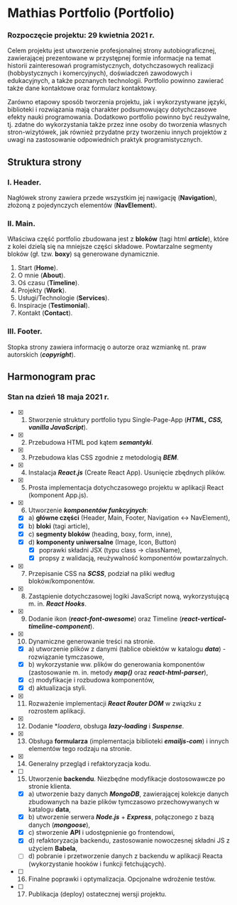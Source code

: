 # Mathias Portfolio (Portfolio)

### Rozpoczęcie projektu: 29 kwietnia 2021 r.

Celem projektu jest utworzenie profesjonalnej strony autobiograficznej, zawierającej prezentowane w przystępnej formie informacje na temat historii zainteresowań programistycznych, dotychczasowych realizacji (hobbystycznych i komercyjnych), doświadczeń zawodowych i edukacyjnych, a także poznanych technologii. Portfolio powinno zawierać także dane kontaktowe oraz formularz kontaktowy. 

Zarówno etapowy sposób tworzenia projektu, jak i wykorzystywane języki, biblioteki i rozwiązania mają charakter podsumowujący dotychczasowe efekty nauki programowania. Dodatkowo portfolio powinno być reużywalne, tj. zdatne do wykorzystania także przez inne osoby do tworzenia własnych stron-wizytówek, jak również przydatne przy tworzeniu innych projektów z uwagi na zastosowanie odpowiednich praktyk programistycznych.

## Struktura strony

### I. Header.
Nagłówek strony zawiera przede wszystkim jej nawigację (**Navigation**), złożoną z pojedynczych elementów (**NavElement**).

### II. Main.
Właściwa część portfolio zbudowana jest z **bloków** (tagi html ***article***), które z kolei dzielą się na mniejsze części składowe. Powtarzalne segmenty bloków (gł. tzw. **boxy**) są generowane dynamicznie.

 1. Start (**Home**).
 2. O mnie (**About**).
 3. Oś czasu (**Timeline**).
 4. Projekty (**Work**).
 5. Usługi/Technologie (**Services**).
 6. Inspiracje (**Testimonial**).
 7. Kontakt (**Contact**).

### III. Footer.
Stopka strony zawiera informację o autorze oraz wzmiankę nt. praw autorskich (***copyright***).

## Harmonogram prac

### Stan na dzień 18 maja 2021 r.

 - [x] 1. Stworzenie struktury portfolio typu Single-Page-App (***HTML, CSS, vanilla JavaScript***).
 - [x] 2. Przebudowa HTML pod kątem ***semantyki***.
 - [x] 3. Przebudowa klas CSS zgodnie z metodologią ***BEM***.
 - [x] 4. Instalacja ***React.js*** (Create React App). Usunięcie zbędnych plików.
 - [x] 5. Prosta implementacja dotychczasowego projektu w aplikacji React (komponent App.js).
 - [x] 6. Utworzenie ***komponentów funkcyjnych***:
	 - [x] a) **główne części** (Header, Main, Footer, Navigation <-> NavElement),
	 - [x] b) **bloki** (tagi article),
	 - [x] c) **segmenty bloków** (heading, boxy, form, inne),
	 - [x] d) **komponenty uniwersalne** (Image, Icon, Button)
		 - [x] poprawki składni JSX (typu class -> className),
		 - [x] propsy z walidacją, reużywalność komponentów powtarzalnych.
- [x] 7. Przepisanie CSS na ***SCSS***, podział na pliki według bloków/komponentów.
- [x] 8. Zastąpienie dotychczasowej logiki JavaScript nową, wykorzystującą m. in. ***React Hooks***.
- [x] 9. Dodanie ikon (***react-font-awesome***) oraz Timeline (***react-vertical-timeline-component***).
- [x] 10. Dynamiczne generowanie treści na stronie.
	- [x] a) utworzenie plików z danymi (tablice obiektów w katalogu ***data***) - rozwiązanie tymczasowe,
	- [x] b) wykorzystanie ww. plików do generowania komponentów (zastosowanie m. in. metody ***map()*** oraz ***react-html-parser***),
	- [x] c) modyfikacje i rozbudowa komponentów,
	- [x] d) aktualizacja styli.
- [x] 11. Rozważenie implementacji ***React Router DOM*** w związku z rozrostem aplikacji.
- [x] 12. Dodanie **loadera*, obsługa ***lazy-loading*** i ***Suspense***.
- [x] 13. Obsługa **formularza** (implementacja biblioteki ***emailjs-com***) i innych elementów tego rodzaju na stronie.
- [x] 14. Generalny przegląd i refaktoryzacja kodu.
- [ ] 15. Utworzenie **backendu**. Niezbędne modyfikacje dostosowawcze po stronie klienta.
	- [x] a) utworzenie bazy danych ***MongoDB***, zawierającej kolekcje danych zbudowanych na bazie plików tymczasowo przechowywanych w katalogu **data**,
	- [x] b) utworzenie serwera ***Node.js*** + ***Express***, połączonego z bazą danych (***mongoose***), 
	- [x] c) stworzenie **API** i udostępnienie go frontendowi,
	- [x] d) refaktoryzacja backendu, zastosowanie nowoczesnej składni JS z użyciem **Babela**,
	- [ ] d) pobranie i przetworzenie danych z backendu w aplikacji Reacta (wykorzystanie hooków i funkcji fetchujących).
- [ ] 16. Finalne poprawki i optymalizacja. Opcjonalne wdrożenie testów.
- [ ] 17. Publikacja (deploy) ostatecznej wersji projektu. 
